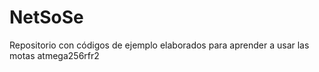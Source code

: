 # NetSoSe
Repositorio con códigos de ejemplo elaborados para aprender a usar las motas atmega256rfr2
